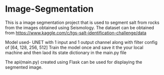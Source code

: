 # Image-Segmentation

This is a image segmentation project that is used to segment salt from rocks from the images obtained using Seismology.
The dataset can be obtained from https://www.kaggle.com/c/tgs-salt-identification-challenge/data

Model used- UNET with 1 input and 1 output channel along with filter config of [64, 128, 256, 512]
Train the model once and save it the your local machine and then laod its state dictionary in the main.py file


The api(main.py) created using Flask can be used for displaying the segmented image.
